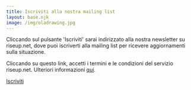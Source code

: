 ```yaml
---
title: Iscriviti alla nostra mailing list
layout: base.njk
image: /img/oladrawing.jpg
---
```

Cliccando sul pulsante 'Iscriviti' sarai indirizzato alla nostra newsletter su riseup.net, dove puoi iscriverti alla mailing list per ricevere aggiornamenti sulla situazione.

Cliccando su questo link, accetti i termini e le condizioni del servizio riseup.net. Ulteriori informazioni <a href="https://riseup.net/tos" target="_blank" rel="noopener noreferrer" id="text-links">qui</a>.</p>
<a class="f6 link dim ba bw1 ph3 pv2 mb2 dib black" href="https://lists.riseup.net/www/subscribe/freeolabini" target="_blank" rel="noopener noreferrer" id="subscribe-button">
  Iscriviti
</a>
